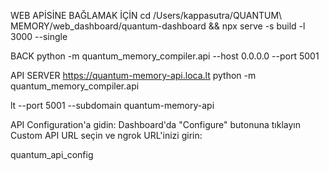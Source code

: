 WEB APİSİNE BAĞLAMAK İÇİN
cd /Users/kappasutra/QUANTUM\ MEMORY/web_dashboard/quantum-dashboard && npx serve -s build -l 3000 --single

BACK
python -m quantum_memory_compiler.api --host 0.0.0.0 --port 5001


API SERVER
https://quantum-memory-api.loca.lt
python -m quantum_memory_compiler.api


lt --port 5001 --subdomain quantum-memory-api

API Configuration'a gidin: Dashboard'da "Configure" butonuna tıklayın
Custom API URL seçin ve ngrok URL'inizi girin:


quantum_api_config